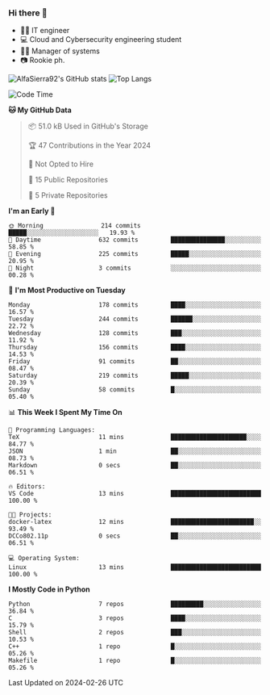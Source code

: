 ### Hi there 👋
- 👨‍💻 IT engineer
- 💻 Cloud and Cybersecurity engineering student
- 👨‍💼 Manager of systems
- 📷 Rookie ph.


![AlfaSierra92's GitHub stats](https://github-readme-stats.vercel.app/api?username=AlfaSierra92&theme=nord)
![Top Langs](https://github-readme-stats.vercel.app/api/top-langs/?username=AlfaSierra92&theme=nord&layout=compact)

<!--START_SECTION:waka-->
![Code Time](http://img.shields.io/badge/Code%20Time-58%20hrs%2033%20mins-blue)

**🐱 My GitHub Data** 

> 📦 51.0 kB Used in GitHub's Storage 
 > 
> 🏆 47 Contributions in the Year 2024
 > 
> 🚫 Not Opted to Hire
 > 
> 📜 15 Public Repositories 
 > 
> 🔑 5 Private Repositories 
 > 
**I'm an Early 🐤** 

```text
🌞 Morning                214 commits         █████░░░░░░░░░░░░░░░░░░░░   19.93 % 
🌆 Daytime                632 commits         ███████████████░░░░░░░░░░   58.85 % 
🌃 Evening                225 commits         █████░░░░░░░░░░░░░░░░░░░░   20.95 % 
🌙 Night                  3 commits           ░░░░░░░░░░░░░░░░░░░░░░░░░   00.28 % 
```
📅 **I'm Most Productive on Tuesday** 

```text
Monday                   178 commits         ████░░░░░░░░░░░░░░░░░░░░░   16.57 % 
Tuesday                  244 commits         ██████░░░░░░░░░░░░░░░░░░░   22.72 % 
Wednesday                128 commits         ███░░░░░░░░░░░░░░░░░░░░░░   11.92 % 
Thursday                 156 commits         ████░░░░░░░░░░░░░░░░░░░░░   14.53 % 
Friday                   91 commits          ██░░░░░░░░░░░░░░░░░░░░░░░   08.47 % 
Saturday                 219 commits         █████░░░░░░░░░░░░░░░░░░░░   20.39 % 
Sunday                   58 commits          █░░░░░░░░░░░░░░░░░░░░░░░░   05.40 % 
```


📊 **This Week I Spent My Time On** 

```text
💬 Programming Languages: 
TeX                      11 mins             █████████████████████░░░░   84.77 % 
JSON                     1 min               ██░░░░░░░░░░░░░░░░░░░░░░░   08.73 % 
Markdown                 0 secs              ██░░░░░░░░░░░░░░░░░░░░░░░   06.51 % 

🔥 Editors: 
VS Code                  13 mins             █████████████████████████   100.00 % 

🐱‍💻 Projects: 
docker-latex             12 mins             ███████████████████████░░   93.49 % 
DCCo802.11p              0 secs              ██░░░░░░░░░░░░░░░░░░░░░░░   06.51 % 

💻 Operating System: 
Linux                    13 mins             █████████████████████████   100.00 % 
```

**I Mostly Code in Python** 

```text
Python                   7 repos             █████████░░░░░░░░░░░░░░░░   36.84 % 
C                        3 repos             ████░░░░░░░░░░░░░░░░░░░░░   15.79 % 
Shell                    2 repos             ███░░░░░░░░░░░░░░░░░░░░░░   10.53 % 
C++                      1 repo              █░░░░░░░░░░░░░░░░░░░░░░░░   05.26 % 
Makefile                 1 repo              █░░░░░░░░░░░░░░░░░░░░░░░░   05.26 % 
```




 Last Updated on 2024-02-26 UTC
<!--END_SECTION:waka-->

<!--
**AlfaSierra92/AlfaSierra92** is a ✨ _special_ ✨ repository because its `README.md` (this file) appears on your GitHub profile.

Here are some ideas to get you started:

- 🔭 I’m currently working on ...
- 🌱 I’m currently learning ...
- 👯 I’m looking to collaborate on ...
- 🤔 I’m looking for help with ...
- 💬 Ask me about ...
- 📫 How to reach me: ...
- 😄 Pronouns: ...
- ⚡ Fun fact: ...
-->
